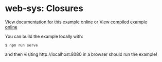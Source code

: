 # web-sys: Closures

[View documentation for this example online][dox] or [View compiled example
online][compiled]

[compiled]: https://wasm-bindgen.github.io/wasm-bindgen/exbuild/closures/
[dox]: https://wasm-bindgen.github.io/wasm-bindgen/examples/closures.html

You can build the example locally with:

```
$ npm run serve
```

and then visiting http://localhost:8080 in a browser should run the example!
